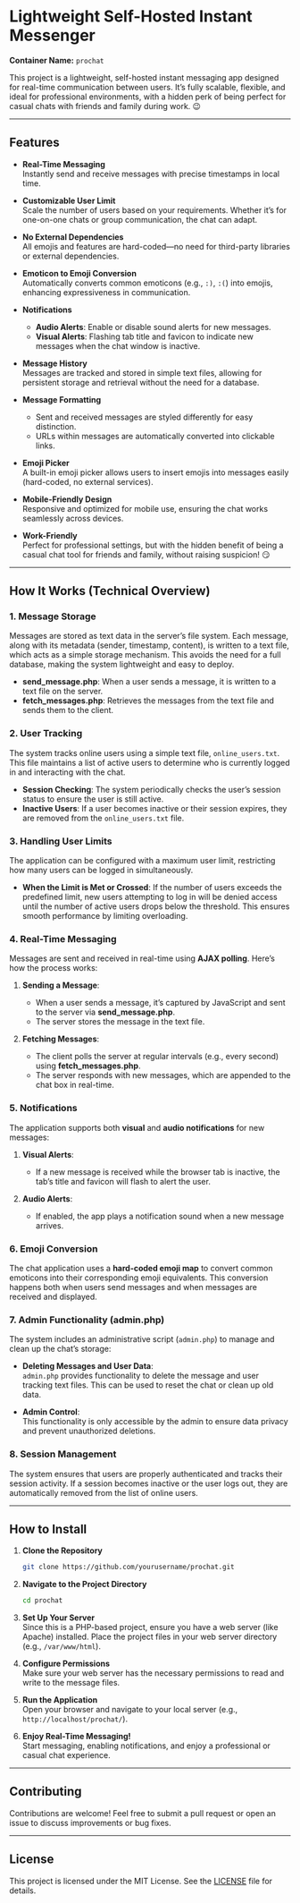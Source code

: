 
# **Lightweight Self-Hosted Instant Messenger**  
**Container Name:** `prochat`

This project is a lightweight, self-hosted instant messaging app designed for real-time communication between users. It’s fully scalable, flexible, and ideal for professional environments, with a hidden perk of being perfect for casual chats with friends and family during work. 😉

---

## **Features**

- **Real-Time Messaging**  
  Instantly send and receive messages with precise timestamps in local time.

- **Customizable User Limit**  
  Scale the number of users based on your requirements. Whether it’s for one-on-one chats or group communication, the chat can adapt.

- **No External Dependencies**  
  All emojis and features are hard-coded—no need for third-party libraries or external dependencies.

- **Emoticon to Emoji Conversion**  
  Automatically converts common emoticons (e.g., `:)`, `:(`) into emojis, enhancing expressiveness in communication.

- **Notifications**  
  - **Audio Alerts**: Enable or disable sound alerts for new messages.
  - **Visual Alerts**: Flashing tab title and favicon to indicate new messages when the chat window is inactive.

- **Message History**  
  Messages are tracked and stored in simple text files, allowing for persistent storage and retrieval without the need for a database.

- **Message Formatting**  
  - Sent and received messages are styled differently for easy distinction.
  - URLs within messages are automatically converted into clickable links.

- **Emoji Picker**  
  A built-in emoji picker allows users to insert emojis into messages easily (hard-coded, no external services).

- **Mobile-Friendly Design**  
  Responsive and optimized for mobile use, ensuring the chat works seamlessly across devices.

- **Work-Friendly**  
  Perfect for professional settings, but with the hidden benefit of being a casual chat tool for friends and family, without raising suspicion! 😏

---

## **How It Works (Technical Overview)**

### **1. Message Storage**

Messages are stored as text data in the server’s file system. Each message, along with its metadata (sender, timestamp, content), is written to a text file, which acts as a simple storage mechanism. This avoids the need for a full database, making the system lightweight and easy to deploy.

- **send_message.php**: When a user sends a message, it is written to a text file on the server.
- **fetch_messages.php**: Retrieves the messages from the text file and sends them to the client.

### **2. User Tracking**

The system tracks online users using a simple text file, `online_users.txt`. This file maintains a list of active users to determine who is currently logged in and interacting with the chat.

- **Session Checking**: The system periodically checks the user’s session status to ensure the user is still active.
- **Inactive Users**: If a user becomes inactive or their session expires, they are removed from the `online_users.txt` file.

### **3. Handling User Limits**

The application can be configured with a maximum user limit, restricting how many users can be logged in simultaneously.

- **When the Limit is Met or Crossed**: If the number of users exceeds the predefined limit, new users attempting to log in will be denied access until the number of active users drops below the threshold. This ensures smooth performance by limiting overloading.
  
### **4. Real-Time Messaging**

Messages are sent and received in real-time using **AJAX polling**. Here’s how the process works:

1. **Sending a Message**:
   - When a user sends a message, it’s captured by JavaScript and sent to the server via **send_message.php**.
   - The server stores the message in the text file.

2. **Fetching Messages**:
   - The client polls the server at regular intervals (e.g., every second) using **fetch_messages.php**.
   - The server responds with new messages, which are appended to the chat box in real-time.

### **5. Notifications**

The application supports both **visual** and **audio notifications** for new messages:

1. **Visual Alerts**:
   - If a new message is received while the browser tab is inactive, the tab’s title and favicon will flash to alert the user.
   
2. **Audio Alerts**:
   - If enabled, the app plays a notification sound when a new message arrives.

### **6. Emoji Conversion**

The chat application uses a **hard-coded emoji map** to convert common emoticons into their corresponding emoji equivalents. This conversion happens both when users send messages and when messages are received and displayed.

### **7. Admin Functionality (admin.php)**

The system includes an administrative script (`admin.php`) to manage and clean up the chat’s storage:

- **Deleting Messages and User Data**:  
  `admin.php` provides functionality to delete the message and user tracking text files. This can be used to reset the chat or clean up old data.

- **Admin Control**:  
  This functionality is only accessible by the admin to ensure data privacy and prevent unauthorized deletions.

### **8. Session Management**

The system ensures that users are properly authenticated and tracks their session activity. If a session becomes inactive or the user logs out, they are automatically removed from the list of online users.

---

## **How to Install**

1. **Clone the Repository**

   ```bash
   git clone https://github.com/yourusername/prochat.git
   ```

2. **Navigate to the Project Directory**

   ```bash
   cd prochat
   ```

3. **Set Up Your Server**  
   Since this is a PHP-based project, ensure you have a web server (like Apache) installed. Place the project files in your web server directory (e.g., `/var/www/html`).

4. **Configure Permissions**  
   Make sure your web server has the necessary permissions to read and write to the message files.

5. **Run the Application**  
   Open your browser and navigate to your local server (e.g., `http://localhost/prochat/`).

6. **Enjoy Real-Time Messaging!**  
   Start messaging, enabling notifications, and enjoy a professional or casual chat experience.

---

## **Contributing**

Contributions are welcome! Feel free to submit a pull request or open an issue to discuss improvements or bug fixes.

---

## **License**

This project is licensed under the MIT License. See the [LICENSE](LICENSE) file for details.
